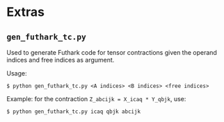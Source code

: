 # Extras

## `gen_futhark_tc.py`

Used to generate Futhark code for tensor contractions given the operand indices
and free indices as argument.

Usage:

```
$ python gen_futhark_tc.py <A indices> <B indices> <free indices>
```

Example: for the contraction `Z_abcijk = X_icaq * Y_qbjk`, use:

```
$ python gen_futhark_tc.py icaq qbjk abcijk
```
